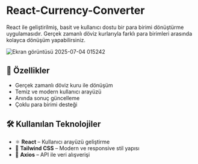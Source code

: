 # React-Currency-Converter


React ile geliştirilmiş, basit ve kullanıcı dostu bir para birimi dönüştürme uygulamasıdır. Gerçek zamanlı döviz kurlarıyla farklı para birimleri arasında kolayca dönüşüm yapabilirsiniz.

![Ekran görüntüsü 2025-07-04 015242](https://github.com/user-attachments/assets/f3648a5c-dee4-46ab-b819-09329d53e282)


## 🚀 Özellikler

- Gerçek zamanlı döviz kuru ile dönüşüm
- Temiz ve modern kullanıcı arayüzü
- Anında sonuç güncelleme
- Çoklu para birimi desteği

## 🛠️ Kullanılan Teknolojiler

- ⚛️ **React** – Kullanıcı arayüzü geliştirme
- 🎨 **Tailwind CSS** – Modern ve responsive stil yapısı
- 🔄 **Axios** – API ile veri alışverişi
